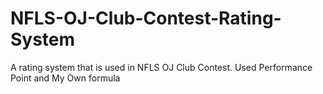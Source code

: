 # NFLS-OJ-Club-Contest-Rating-System
 A rating system that is used in NFLS OJ Club Contest. Used Performance Point and My Own formula
